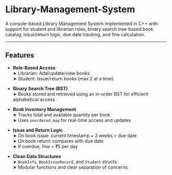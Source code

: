 # Library-Management-System

A console-based Library Management System implemented in C++ with support for student and librarian roles, binary search tree-based book catalog, issue/return logic, due date tracking, and fine calculation.

---

##  Features

- **Role-Based Access**  
  ➤ Librarian: Add/update/view books  
  ➤ Student: Issue/return books (max 2 at a time)

- **Binary Search Tree (BST)**  
  ➤ Books stored and retrieved using an in-order BST for efficient alphabetical access

- **Book Inventory Management**  
  ➤ Tracks total and available quantity per book  
  ➤ Uses `unordered_map` for real-time access and updates

- **Issue and Return Logic**  
  ➤ On book issue: current timestamp + 2 weeks = due date  
  ➤ On book return: compares with due date  
  ➤ If overdue, fine = ₹5 per day 

- **Clean Data Structures**  
  ➤ `BookInfo`, `BookIssueRecord`, and `Student` structs  
  ➤ Modular functions and clear separation of concerns

